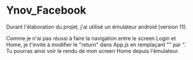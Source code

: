 # Ynov_Facebook

Durant l'élaboration du projet, j'ai utilisé un émulateur android (version 11).

Comme je n'ai pas réussi à faire la navigation entre le screen Login et Home, je t'invite à modifier
le "return" dans App.js en remplaçant "<Login/>" par "<Home/>. Tu pourras ainsi voir le rendu de mon
screen Home depuis l'émulateur.
